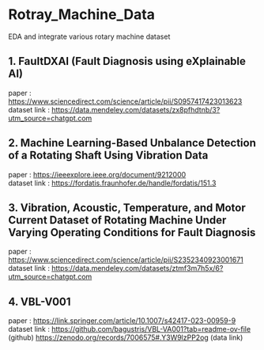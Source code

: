 # Rotray_Machine_Data
EDA and integrate various rotary machine dataset


## 1. FaultDXAI (Fault Diagnosis using eXplainable AI)
paper : https://www.sciencedirect.com/science/article/pii/S0957417423013623  
dataset link : https://data.mendeley.com/datasets/zx8pfhdtnb/3?utm_source=chatgpt.com  

## 2. Machine Learning-Based Unbalance Detection of a Rotating Shaft Using Vibration Data
paper : https://ieeexplore.ieee.org/document/9212000  
dataset link : https://fordatis.fraunhofer.de/handle/fordatis/151.3

## 3. Vibration, Acoustic, Temperature, and Motor Current Dataset of Rotating Machine Under Varying Operating Conditions for Fault Diagnosis
paper : https://www.sciencedirect.com/science/article/pii/S2352340923001671  
dataset link : https://data.mendeley.com/datasets/ztmf3m7h5x/6?utm_source=chatgpt.com  

## 4. VBL-V001
paper : https://link.springer.com/article/10.1007/s42417-023-00959-9  
dataset link : https://github.com/bagustris/VBL-VA001?tab=readme-ov-file (github) https://zenodo.org/records/7006575#.Y3W9lzPP2og (data link)